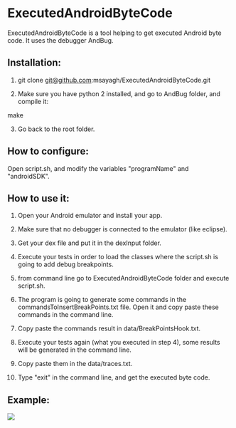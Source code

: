 # ExecutedAndroidByteCode

ExecutedAndroidByteCode is a tool helping to get executed Android byte code. It uses the debugger AndBug. 

## Installation:

1. git clone git@github.com:msayagh/ExecutedAndroidByteCode.git

2. Make sure you have python 2 installed, and go to AndBug folder, and compile it:

make

3. Go back to the root folder.

## How to configure:

Open script.sh, and modify the variables "programName" and "androidSDK".

## How to use it:

1. Open your Android emulator and install your app.

2. Make sure that no debugger is connected to the emulator (like eclipse).

3. Get your dex file and put it in the dexInput folder.

4. Execute your tests in order to load the classes where the script.sh is going to add debug breakpoints.

5. from command line go to ExecutedAndroidByteCode folder and execute script.sh.

6. The program is going to generate some commands in the commandsToInsertBreakPoints.txt file. Open it and copy paste these commands in the command line. 

7. Copy paste the commands result in data/BreakPointsHook.txt.

8. Execute your tests again (what you executed in step 4), some results will be generated in the command line.

9. Copy paste them in the data/traces.txt.

10. Type "exit" in the command line, and get the executed byte code.

## Example:

<img src="https://www.google.ca/search?q=image&biw=1270&bih=650&source=lnms&tbm=isch&sa=X&ved=0CAYQ_AUoAWoVChMImeW72IyDxwIVEBqSCh2PewjT#imgrc=ptIQPk1_Ukio2M%3A" />